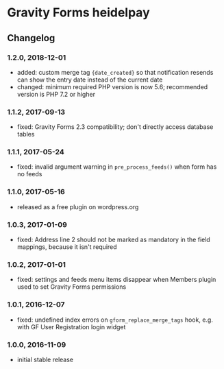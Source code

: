 # Gravity Forms heidelpay

## Changelog

### 1.2.0, 2018-12-01

* added: custom merge tag `{date_created}` so that notification resends can show the entry date instead of the current date
* changed: minimum required PHP version is now 5.6; recommended version is PHP 7.2 or higher

### 1.1.2, 2017-09-13

* fixed: Gravity Forms 2.3 compatibility; don't directly access database tables

### 1.1.1, 2017-05-24

* fixed: invalid argument warning in `pre_process_feeds()` when form has no feeds

### 1.1.0, 2017-05-16

* released as a free plugin on wordpress.org

### 1.0.3, 2017-01-09

* fixed: Address line 2 should not be marked as mandatory in the field mappings, because it isn't required

### 1.0.2, 2017-01-01

* fixed: settings and feeds menu items disappear when Members plugin used to set Gravity Forms permissions

### 1.0.1, 2016-12-07

* fixed: undefined index errors on `gform_replace_merge_tags` hook, e.g. with GF User Registration login widget

### 1.0.0, 2016-11-09

* initial stable release
